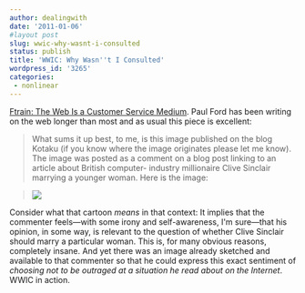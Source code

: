 ```yaml
---
author: dealingwith
date: '2011-01-06'
#layout post
slug: wwic-why-wasnt-i-consulted
status: publish
title: 'WWIC: Why Wasn''t I Consulted'
wordpress_id: '3265'
categories:
 - nonlinear
---
```


[Ftrain: The Web Is a Customer Service Medium][1]. Paul Ford has been writing
on the web longer than most and as usual this piece is excellent:

> What sums it up best, to me, is this image published on the blog Kotaku (if
you know where the image originates please let me know). The image was posted
as a comment on a blog post linking to an article about British computer-
industry millionaire Clive Sinclair marrying a younger woman. Here is the
image:

> [![][2]][2]

Consider what that cartoon _means_ in that context: It implies that the
commenter feels—with some irony and self-awareness, I'm sure—that his opinion,
in some way, is relevant to the question of whether Clive Sinclair should
marry a particular woman. This is, for many obvious reasons, completely
insane. And yet there was an image already sketched and available to that
commenter so that he could express this exact sentiment of _choosing not to be
outraged at a situation he read about on the Internet_. WWIC in action.

   [1]: http://www.ftrain.com/wwic.html

   [2]: http://cache.gawker.com/assets/images/comment/9/2010/04/4238e5f9f0a180cf4f11b94fd1c1a032/340x.png

